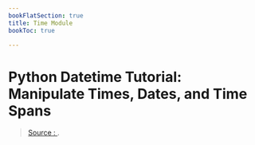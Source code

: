 ```yaml
---
bookFlatSection: true
title: Time Module
bookToc: true

---
```

Python Datetime Tutorial: Manipulate Times, Dates, and Time Spans
===


> [Source : ](https://).
<!--stackedit_data:
eyJoaXN0b3J5IjpbNDc1OTA3NDQ0XX0=
-->
